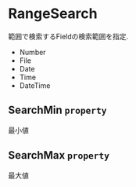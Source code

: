 # RangeSearch

範囲で検索するFieldの検索範囲を指定.

- Number
- File
- Date
- Time
- DateTime

## SearchMin `property`
最小値

## SearchMax `property`
最大値
